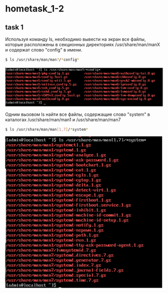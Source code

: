 # hometask_1-2

## task 1
Используя команду ls, необходимо вывести на экран все файлы, которые расположены в секционных директориях /usr/share/man/manX и содержат слово "config" в имени. 
```sh
$ ls /usr/share/man/man?/*config*
```
![Пример вывода команды](/screenshots/task1_1.png)

Одним вызовом ls найти все файлы, содержащие слово "system" в каталогах /usr/share/man/man1 и /usr/share/man/man7
```sh
$ ls /usr/share/man/man[1,7]/*system*
```
![Пример вывода команды](/screenshots/task1_2.png)

